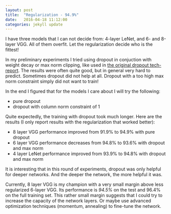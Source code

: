 ```yaml
---
layout: post
title:  "Regularization - 94.9%"
date:   2016-04-18 11:12:00
categories: jekyll update
---
```


I have three models that I can not decide from: 4-layer LeNet, and 6- and 8-layer VGG. All of them overfit.
Let the regularization decide who is the fittest!

In my preliminary experiments I tried using dropout in conjuction with weight decay or max norm clipping, 
like used in [the original dropout tech-report](http://arxiv.org/abs/1207.0580). The results were often 
quite good, but in general very hard to predict. Sometimes dropout did not help at all. Dropout with 
a too high max norm constraint simply did not want to train! 

In the end I figured that for the models I care about I will try the following:

- pure dropout 
- dropout with column norm constraint of 1 

Quite expectedly, the training with dropout took much longer. Here are the results
(I only report results with the regularization that worked better):

- 8 layer VGG performance improved from 91.9% to 94.9% with pure dropout
- 6 layer VGG performance decreases from 94.8% to 93.6% with dropout and max norm
- 4 layer LeNet performance improved from 93.9% to 94.8% with dropout and max norm

It is interesting that in this round of experiments, dropout was only helpful for deeper networks.
And the deeper the network, the more helpful it was.

Currently, 8 layer VGG is my champion with a very small margin above less regularized 6-layer VGG.
Its performance is *94.5%* on the test and 96.4% on the full training set. This rather small margin
suggests that I could try to increase the capacity of the network layers. Or maybe use
advanced optimization techniques (momentum, annealing) to fine-tune the network.
